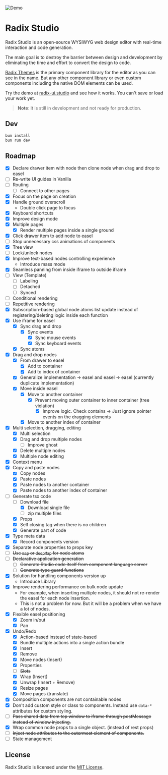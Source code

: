 ![Demo](images/demo.gif)

# Radix Studio

Radix Studio is an open-source WYSIWYG web design editor with real-time interaction and code generation.

The main goal is to destroy the barrier between design and development by eliminating the time and effort to convert the design to code.

[Radix Themes](https://www.radix-ui.com/) is the primary component library for the editor as you can see in the name. But any other component library or even custom components including the native DOM elements can be used.

Try the demo at [radix-ui.studio](https://radix-ui.studio/) and see how it works. You can't save or load your work yet.

> **Note**: It is still in development and not ready for production.

## Dev

```sh
bun install
bun run dev
```

## Roadmap

- [x] Declare drawer item with node then clone node when drag and drop to easel
- [ ] Re-write UI guides in Vanilla
- [ ] Routing
  - [ ] Connect to other pages
- [x] Focus on the page on creation
- [x] Handle ground overscroll
  - Double click page to focus
- [x] Keyboard shortcuts
- [x] Improve design mode
- [x] Multiple pages
  - [x] Render multiple pages inside a single ground
- [x] Click drawer item to add node to easel
- [ ] Stop unnecessary css animations of components
- [x] Tree view
- [ ] Lock/unlock nodes
- [x] Improve text-based nodes controlling experience
  - Introduce mass mode
- [x] Seamless panning from inside iframe to outside iframe
- [ ] View (Template)
  - [ ] Labeling
  - [ ] Detached
  - [ ] Synced
- [ ] Conditional rendering
- [ ] Repetitive rendering
- [x] Subscription-based global node atoms list update instead of registering/deleting logic inside each function
- [x] Use iframe for easel
  - [x] Sync drag and drop
    - [x] Sync events
      - [x] Sync mouse events
      - [x] Sync keyboard events
  - [x] Sync atoms
- [x] Drag and drop nodes
  - [x] From drawer to easel
    - [x] Add to container
    - [x] Add to index of container
  - [x] Generalize implementation -> easel and easel -> easel (currently duplicate implementation)
  - [x] Move inside easel
    - [x] Move to another container
      - [x] Prevent moving outer container to inner container (tree violation)
        - [x] Improve logic. Check contains -> Just ignore pointer events on the dragging elements
    - [x] Move to another index of container
- [x] Multi selection, dragging, editing
  - [x] Multi selection
  - [x] Drag and drop multiple nodes
    - [ ] Improve ghost
  - [x] Delete multiple nodes
  - [x] Multiple node editing
- [x] Context menu
- [x] Copy and paste nodes
  - [x] Copy nodes
  - [x] Paste nodes
  - [x] Paste nodes to another container
  - [x] Paste nodes to another index of container
- [ ] Generate tsx code
  - [ ] Download file
    - [x] Download single file
    - [ ] zip multiple files
  - [x] Props
  - [x] Self closing tag when there is no children
  - [x] Generate part of code
- [x] Type meta data
  - [x] Record components version
- [x] Separate node properties to props key
- [ ] ~~Use `map` or `deepMap` for node atoms~~
- [ ] ~~Declarative application generation~~
  - [ ] ~~Generate Studio code itself from component language server~~
  - [ ] ~~Generate type guard functions~~
- [x] Solution for handling components version up
  - Introduce Library
- [x] Improve rendering performance on bulk node update
  - For example, when inserting multiple nodes, it should not re-render the easel for each node insertion.
  - This is not a problem for now. But it will be a problem when we have a lot of nodes.
- [x] Flexible easel positioning
  - [x] Zoom in/out
  - [x] Pan
- [x] Undo/Redo
  - [x] Action-based instead of state-based
  - [x] Bundle multiple actions into a single action bundle
  - [x] Insert
  - [x] Remove
  - [x] Move nodes (Insert)
  - [x] Properties
  - [ ] ~~Slots~~
  - [x] Wrap (Insert)
  - [x] Unwrap (Insert + Remove)
  - [x] Resize pages
  - [x] Move pages (translate)
- [x] Composition components are not containable nodes
- [x] Don't add custom style or class to components. Instead use `data-*` attributes for custom styling.
- [ ] ~~Pass shared data from top window to iframe through postMessage instead of window injecting.~~
- [x] Wrap common node props to a single object. (instead of rest props)
- [ ] ~~Inject node attributes to the outermost element of components.~~
- [ ] State management

## License

Radix Studio is licensed under the [MIT License](LICENSE).
